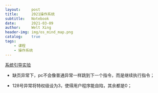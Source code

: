 ```yaml
---
layout:     post
title:      2021操作系统
subtitle:   Notebook
date:       2021-03-09
author:     Welt Xing
header-img: img/os_mind_map.png
catalog:    true
tags:
    - 课程
    - 操作系统
---
```


[系统引导实验](https://welts.xyz/2021/03/11/lab1/)

* 缺页异常下，pc不会像普通异常一样跳到下一个指令，而是继续执行指令；

* 128号异常将特权级设为3，使得用户程序能自陷，其余都是0；